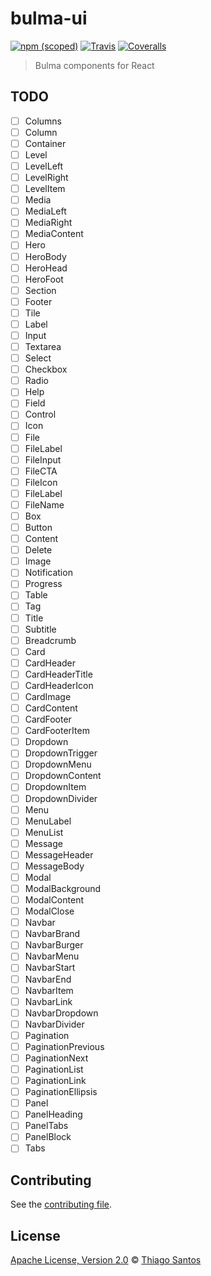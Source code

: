 # bulma-ui

[![npm (scoped)](https://img.shields.io/npm/v/bulma-ui.svg)](https://www.npmjs.com/package/bulma-ui)
[![Travis](https://img.shields.io/travis/thiamsantos/bulma-ui.svg)](https://travis-ci.org/thiamsantos/bulma-ui)
[![Coveralls](https://img.shields.io/coveralls/thiamsantos/bulma-ui.svg)](https://coveralls.io/github/thiamsantos/bulma-ui?branch=master)

> Bulma components for React

## TODO
- [ ] Columns
- [ ] Column
- [ ] Container
- [ ] Level
- [ ] LevelLeft
- [ ] LevelRight
- [ ] LevelItem
- [ ] Media
- [ ] MediaLeft
- [ ] MediaRight
- [ ] MediaContent
- [ ] Hero
- [ ] HeroBody
- [ ] HeroHead
- [ ] HeroFoot
- [ ] Section
- [ ] Footer
- [ ] Tile
- [ ] Label
- [ ] Input
- [ ] Textarea
- [ ] Select
- [ ] Checkbox
- [ ] Radio
- [ ] Help
- [ ] Field
- [ ] Control
- [ ] Icon
- [ ] File
- [ ] FileLabel
- [ ] FileInput
- [ ] FileCTA
- [ ] FileIcon
- [ ] FileLabel
- [ ] FileName
- [ ] Box
- [ ] Button
- [ ] Content
- [ ] Delete
- [ ] Image
- [ ] Notification
- [ ] Progress
- [ ] Table
- [ ] Tag
- [ ] Title
- [ ] Subtitle
- [ ] Breadcrumb
- [ ] Card
- [ ] CardHeader
- [ ] CardHeaderTitle
- [ ] CardHeaderIcon
- [ ] CardImage
- [ ] CardContent
- [ ] CardFooter
- [ ] CardFooterItem
- [ ] Dropdown
- [ ] DropdownTrigger
- [ ] DropdownMenu
- [ ] DropdownContent
- [ ] DropdownItem
- [ ] DropdownDivider
- [ ] Menu
- [ ] MenuLabel
- [ ] MenuList
- [ ] Message
- [ ] MessageHeader
- [ ] MessageBody
- [ ] Modal
- [ ] ModalBackground
- [ ] ModalContent
- [ ] ModalClose
- [ ] Navbar
- [ ] NavbarBrand
- [ ] NavbarBurger
- [ ] NavbarMenu
- [ ] NavbarStart
- [ ] NavbarEnd
- [ ] NavbarItem
- [ ] NavbarLink
- [ ] NavbarDropdown
- [ ] NavbarDivider
- [ ] Pagination
- [ ] PaginationPrevious
- [ ] PaginationNext
- [ ] PaginationList
- [ ] PaginationLink
- [ ] PaginationEllipsis
- [ ] Panel
- [ ] PanelHeading
- [ ] PanelTabs
- [ ] PanelBlock
- [ ] Tabs

## Contributing

See the [contributing file](CONTRIBUTING.md).

## License

[Apache License, Version 2.0](LICENSE.md) © [Thiago Santos](https://github.com/thiamsantos)

